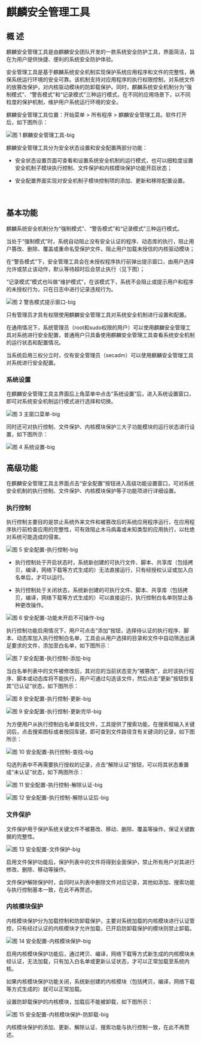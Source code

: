 # 麒麟安全管理工具
## 概 述
麒麟安全管理工具是由麒麟安全团队开发的一款系统安全防护工具，界面简洁，旨在为用户提供快捷、便利的系统安全防护体验。

安全管理工具是基于麒麟系统安全机制实现保护系统应用程序和文件的完整性，确保系统运行环境的安全可靠。该机制支持对应用程序的执行权限控制，对系统文件的放篡改保护，对内核驱动模块的防卸载保护。同时，麒麟系统安全机制分为“强制模式”、“警告模式”和“记录模式”三种运行模式，在不同的应用场景下，以不同粒度的保护机制，维护用户系统运行环境的安全。

麒麟安全管理工具位置：开始菜单 > 所有程序 > 麒麟安全管理工具。软件打开后，如下图所示：

![图 1 麒麟安全管理工具-big](image/1.png)

麒麟安全管理工具分为安全状态设置和安全配置两部分功能：

- 安全状态设置页面可查看和设置系统安全机制的运行模式，也可以细粒度设置安全机制子模块执行控制、文件保护和内核模块保护功能开启状态；

- 安全配置界面实现对安全机制子模块控制项的添加、更新和移除配置设置。

<br>

## 基本功能
麒麟系统安全机制分为“强制模式”、“警告模式”和“记录模式”三种运行模式。

当处于“强制模式”时，系统自动阻止没有安全认证的程序、动态库的执行，阻止用户篡改、删除、覆盖或重命名受保护文件，阻止用户加载未授信的内核驱动模块；

在“警告模式”下，安全管理工具会在未授权程序执行前弹出提示窗口，由用户选择允许或禁止该动作，默认等待超时后会禁止执行（见下图）；

“记录模式”模式也叫做“维护模式”，在该模式下，系统不会阻止或提示用户和程序的未授权行为，只在日志中进行记录违规行为。

![图 2 警告模式提示窗口-big](image/2.png)

只有管理员才具有权限使用麒麟安全管理工具对系统安全机制进行设置和配置。

在通用情况下，系统管理员（root和sudo权限的用户）可以使用麒麟安全管理工具对系统进行安全配置，普通用户只具备使用麒麟安全管理工具查看系统安全机制的运行状态和配置情况。

当系统启用三权分立时，仅有安全管理员（secadm）可以使用麒麟安全管理工具对系统进行安全配置。

### 系统设置
在麒麟安全管理工具主界面后上角菜单中点击“系统设置”后，进入系统设置窗口，即可对系统安全机制运行模式进行选择和切换。

![图 3 主窗口菜单-big](image/3.png)

同时还可对执行控制、文件保护、内核模块保护三大子功能模块的运行状态进行设置，如下图所示：

![图 4 系统设置-big](image/4.png)

## 高级功能
在麒麟安全管理工具主界面点击“安全配置”按钮进入高级功能设置窗口，可对系统安全机制的执行控制、文件保护、内核模块保护等子功能项进行详细设置。

### 执行控制
执行控制主要目的是禁止系统外来文件和被篡改后的系统应用程序运行，在应用程序执行前检查应用的完整性，可有效阻止木马病毒或未知类型的应用执行，以杜绝对系统可能造成的侵害。

![图 5 安全配置-执行控制-big](image/5.png)

- 执行控制处于开启状态时，系统新创建的可执行文件、脚本、共享库（包括拷贝，编译，网络下载等方式生成的）无法直接运行，只有经授权认证或加入白名单后，才可以运行。

- 执行控制处于关闭状态，系统新创建的可执行文件、脚本、共享库（包括拷贝，编译，网络下载等方式生成的）可以直接运行，执行控制白名单则禁止各种更改操作。

![图 6 安全配置-功能未开启不可操作-big](image/6.png)

执行控制功能启用情况下，用户可点击“添加”按钮，选择待认证的执行程序、脚本、动态库加入执行控制白名单，工具会从用户选择的目录和文件中自动筛选出满足要求的文件，添加至白名单，如下图所示：

![图 7 安全配置-执行控制-添加-big](image/7.png)

当白名单列表中的文件被修改后，其对应的当前状态变为“被篡改”，此时该执行程序、脚本或动态库将不能执行，用户可通过勾选该文件，然后点击“更新”按钮恢复其“已认证”状态，如下图所示：

![图 8 安全配置-执行控制-更新-big](image/8.png)

![图 9 安全配置-执行控制-更新完毕-big](image/9.png)

为方便用户从执行控制白名单查找文件，工具提供了搜索功能，在搜索框输入关键词后，点击搜索图标或者按回车键，即可查到文件路径含有关键词的记录，如下图所示：

![图 10 安全配置-执行控制-查找-big](image/10.png)

勾选列表中不再需要执行授权的记录，点击“解除认证”按钮，可以将其状态重置成“未认证”状态，如下两图所示：

![图 11 安全配置-执行控制-解除认证-big](image/11.png)

![图 12 安全配置-执行控制-解除认证后-big](image/12.png)

### 文件保护
文件保护用于保护系统关键文件不被篡改、移动、删除、覆盖等操作，保证关键数据的完整性。

![图 13 安全配置-文件保护-big](image/13.png)

启用文件保护功能后，保护列表中的文件将得到全面保护，禁止所有用户对其进行修改、删除、移动等操作。

文件保护解除保护时，会同时从列表中删除文件对应记录，其他如添加、搜索功能与执行控制基本一致，在此不再赘述。

### 内核模块保护
内核模块保护分为加载控制和防卸载保护，主要对系统加载的内核模块进行认证管控，只有经过认证的内核模块才允许加载，已开启防卸载保护的模块则禁止卸载。

![图 14 安全配置-内核模块保护-big](image/14.png)

启用内核模块保护功能后，通过拷贝、编译，网络下载等方式新生成的内核模块未经认证，无法加载，只有加入白名单或更新认证状态，才可以正常加载至系统内核。

如果内核模块保护功能关闭，系统新创建的内核模块（包括拷贝，编译，网络下载等方式生成的）就可以正常加载。

设置防卸载保护的内核模块，加载后不能被卸载，如下图所示：

![图 15 安全配置-内核模块保护-防卸载-big](image/15.png)

内核模块保护的添加、更新、解除认证、搜索功能与执行控制一致，在此不再赘述。


